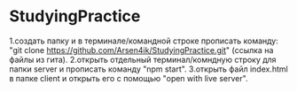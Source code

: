 # StudyingPractice
1.создать папку и в терминале/командной строке прописать команду: "git clone https://github.com/Arsen4ik/StudyingPractice.git" (ссылка на файлы из гита).
2.открыть отдельный терминал/комндную строку для папки server и прописать команду "npm start".
3.открыть файл index.html в папке client и открыть его с помощью "open with live server".
